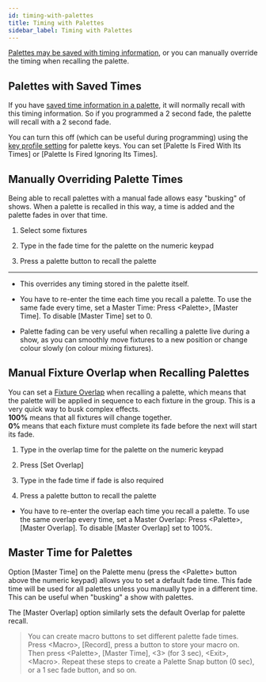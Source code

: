```yaml
---
id: timing-with-palettes
title: Timing with Palettes
sidebar_label: Timing with Palettes
---
```


[Palettes may be saved with timing information](creating-palettes.md#creating-a-time-palette),
or you can manually override the timing when recalling the palette.

Palettes with Saved Times
-------------------------

If you have
[saved time information in a palette](creating-palettes.md#creating-a-time-palette),
it will normally recall with this timing information. So if you
programmed a 2 second fade, the palette will recall with a 2 second fade.

You can turn this off (which can be useful during programming) using the
[key profile setting](../system-settings/key-profiles.md) for palette keys.
You can set \[Palette Is Fired With Its Times\] or \[Palette Is Fired
Ignoring Its Times\].

Manually Overriding Palette Times
---------------------------------

[](https://youtu.be/FF8szWCpVkE?t=135 "Overriding Palette Times")

Being able to recall palettes with a manual fade allows easy \"busking\"
of shows. When a palette is recalled in this way, a time is added and
the palette fades in over that time.

1. Select some fixtures

2. Type in the fade time for the palette on the numeric keypad

3. Press a palette button to recall the palette

---

-   This overrides any timing stored in the palette itself.

-   You have to re-enter the time each time you recall a palette. To use
    the same fade every time, set a Master Time: Press \<Palette\>, \[Master
    Time\]. To disable \[Master Time\] set to 0.

-   Palette fading can be very useful when recalling a palette live
    during a show, as you can smoothly move fixtures to a new position
    or change colour slowly (on colour mixing fixtures).

Manual Fixture Overlap when Recalling Palettes
----------------------------------------------

You can set a [Fixture Overlap](../cues/cue-timing.md#fade-times-and-fixture-overlap)
when recalling a palette, which means that
the palette will be applied in sequence to each fixture in the group.
This is a very quick way to busk complex effects.\
**100%** means that all fixtures will change together.\
**0%** means that each fixture must complete its fade before the
next will start its fade.

1. Type in the overlap time for the palette on the numeric keypad

2. Press \[Set Overlap\]

3. Type in the fade time if fade is also required

4. Press a palette button to recall the palette

-   You have to re-enter the overlap each time you recall a palette. To
    use the same overlap every time, set a Master Overlap: Press
    \<Palette\>, \[Master Overlap\]. To disable \[Master Overlap\] set to 100%.

Master Time for Palettes
------------------------

Option \[Master Time\] on the Palette menu (press the \<Palette\> button
above the numeric keypad) allows you to set a default fade time. This
fade time will be used for all palettes unless you manually type in a
different time. This can be useful when "busking" a show with palettes.

The \[Master Overlap\] option similarly sets the default Overlap for
palette recall.

> You can create macro buttons to set different palette fade times. Press
\<Macro\>, \[Record\], press a button to store your macro on. Then press
\<Palette\>, \[Master Time\], \<3\> (for 3 sec), \<Exit\>, \<Macro\>.
Repeat these steps to create a Palette Snap button (0 sec), or a 1 sec
fade button, and so on.
